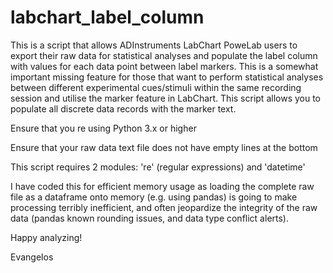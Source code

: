 # labchart_label_column
This is a script that allows ADInstruments LabChart PoweLab users to export their raw data for statistical analyses and populate the label column with values for each data point between label markers. 
This is a somewhat important missing feature for those that want to perform statistical analyses between different experimental cues/stimuli within the same recording session and utilise the marker feature in LabChart.
This script allows you to populate all discrete data records with the marker text.

Ensure that you re using Python 3.x or higher

Ensure that your raw data text file does not have empty lines at the bottom

This script requires 2 modules: 're' (regular expressions) and 'datetime'

I have coded this for efficient memory usage as loading the complete raw file as a dataframe onto memory (e.g. using pandas) is going to make processing terribly inefficient, and often jeopardize the integrity of the raw data (pandas known rounding issues, and data type conflict alerts).

Happy analyzing!

Evangelos
